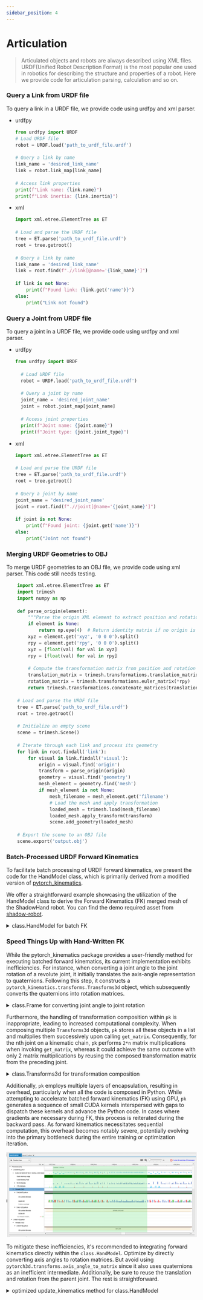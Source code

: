 ```yaml
---
sidebar_position: 4
---
```

# Articulation
> Articulated objects and robots are always described using XML files.  URDF(Unified Robot Description Format) is the most popular one used in robotics for describing the structure and properties of a robot. Here we provide code for articulation parsing, calculation and so on.

### Query a Link from URDF file
To query a link in a URDF file, we provide code using urdfpy and xml parser.
- urdfpy
    ```python
    from urdfpy import URDF
    # Load URDF file
    robot = URDF.load('path_to_urdf_file.urdf')

    # Query a link by name
    link_name = 'desired_link_name'
    link = robot.link_map[link_name]

    # Access link properties
    print(f"Link name: {link.name}")
    print(f"Link inertia: {link.inertia}")
    ```
- xml
    ```python
    import xml.etree.ElementTree as ET

    # Load and parse the URDF file
    tree = ET.parse('path_to_urdf_file.urdf')
    root = tree.getroot()

    # Query a link by name
    link_name = 'desired_link_name'
    link = root.find(f".//link[@name='{link_name}']")

    if link is not None:
        print(f"Found link: {link.get('name')}")
    else:
        print("Link not found")
    ```
### Query a Joint from URDF file
To query a joint in a URDF file, we provide code using urdfpy and xml parser.
- urdfpy
  ```python
  from urdfpy import URDF

    # Load URDF file
    robot = URDF.load('path_to_urdf_file.urdf')

    # Query a joint by name
    joint_name = 'desired_joint_name'
    joint = robot.joint_map[joint_name]

    # Access joint properties
    print(f"Joint name: {joint.name}")
    print(f"Joint type: {joint.joint_type}")
  ```
- xml
    ```python
    import xml.etree.ElementTree as ET

    # Load and parse the URDF file
    tree = ET.parse('path_to_urdf_file.urdf')
    root = tree.getroot()

    # Query a joint by name
    joint_name = 'desired_joint_name'
    joint = root.find(f".//joint[@name='{joint_name}']")

    if joint is not None:
        print(f"Found joint: {joint.get('name')}")
    else:
        print("Joint not found")
    ```

### Merging URDF Geometries to OBJ
To merge URDF geometries to an OBJ file, we provide code using xml parser. This code still needs testing.
```python
    import xml.etree.ElementTree as ET
    import trimesh
    import numpy as np

    def parse_origin(element):
        """Parse the origin XML element to extract position and rotation."""
        if element is None:
            return np.eye(4)  # Return identity matrix if no origin is specified
        xyz = element.get('xyz', '0 0 0').split()
        rpy = element.get('rpy', '0 0 0').split()
        xyz = [float(val) for val in xyz]
        rpy = [float(val) for val in rpy]

        # Compute the transformation matrix from position and rotation (roll, pitch, yaw)
        translation_matrix = trimesh.transformations.translation_matrix(xyz)
        rotation_matrix = trimesh.transformations.euler_matrix(*rpy)
        return trimesh.transformations.concatenate_matrices(translation_matrix, rotation_matrix)

    # Load and parse the URDF file
    tree = ET.parse('path_to_urdf_file.urdf')
    root = tree.getroot()

    # Initialize an empty scene
    scene = trimesh.Scene()

    # Iterate through each link and process its geometry
    for link in root.findall('link'):
        for visual in link.findall('visual'):
            origin = visual.find('origin')
            transform = parse_origin(origin)
            geometry = visual.find('geometry')
            mesh_element = geometry.find('mesh')
            if mesh_element is not None:
                mesh_filename = mesh_element.get('filename')
                # Load the mesh and apply transformation
                loaded_mesh = trimesh.load(mesh_filename)
                loaded_mesh.apply_transform(transform)
                scene.add_geometry(loaded_mesh)

    # Export the scene to an OBJ file
    scene.export('output.obj')
```

### Batch-Processed URDF Forward Kinematics

To facilitate batch processing of URDF forward kinematics, we present the code for the HandModel class, which is primarily derived from a modified version of [pytorch_kinematics](https://github.com/tengyu-liu/GenDexGrasp/tree/main/thirdparty/pytorch_kinematics).

We offer a straightforward example showcasing the utilization of the HandModel class to derive the Forward Kinematics (FK) merged mesh of the ShadowHand robot. You can find the demo required asset from [shadow-robot](https://github.com/shadow-robot/simox_ros/tree/master/sr_grasp_description).

<details> <summary>class.HandModel for batch FK</summary>

```python
import os
import torch
import numpy as np

import trimesh as tm
import trimesh.sample
import transforms3d
import pytorch_kinematics as pk
from pytorch_kinematics.urdf_parser_py.urdf import (URDF, Box, Cylinder, Mesh, Sphere)
import urdf_parser_py.urdf as URDF_PARSER


class HandModel:
    def __init__(self, robot_name, urdf_filename, mesh_path,
                 batch_size=1, 
                 device=torch.device('cuda' if torch.cuda.is_available() else 'cpu'),
                 mesh_nsp=128,
                 hand_scale=1.
                 ):
        self.device = device
        self.robot_name = robot_name
        self.batch_size = batch_size
        self.mesh_nsp = mesh_nsp
        # prepare model
        self.robot = pk.build_chain_from_urdf(open(urdf_filename).read()).to(dtype=torch.float, device=self.device)
        self.robot_full = URDF_PARSER.URDF.from_xml_file(urdf_filename)
        self.global_translation = None
        self.global_rotation = None
        # prepare surface point samples
        self.surface_points = {}
        self.surface_points_normal = {}
        visual = URDF.from_xml_string(open(urdf_filename).read())
        self.mesh_verts = {}
        self.mesh_faces = {}
        
        self.canon_verts = []
        self.canon_faces = []
        self.idx_vert_faces = []
        self.face_normals = []
            
        for i_link, link in enumerate(visual.links):
            print(f"Processing link #{i_link}: {link.name}")
            # load mesh
            if len(link.visuals) == 0:
                continue
            if type(link.visuals[0].geometry) == Mesh:
                # print(link.visuals[0])
                if robot_name == 'shadowhand':
                    filename = link.visuals[0].geometry.filename.split('/')[-1]
                else:
                    raise NotImplementedError
                mesh = tm.load(os.path.join(mesh_path, filename), force='mesh', process=False)
            elif type(link.visuals[0].geometry) == Cylinder:
                mesh = tm.primitives.Cylinder(
                    radius=link.visuals[0].geometry.radius, height=link.visuals[0].geometry.length)
            elif type(link.visuals[0].geometry) == Box:
                mesh = tm.primitives.Box(extents=link.visuals[0].geometry.size)
            elif type(link.visuals[0].geometry) == Sphere:
                mesh = tm.primitives.Sphere(
                    radius=link.visuals[0].geometry.radius)
            else:
                print(type(link.visuals[0].geometry))
                raise NotImplementedError
            try:
                scale = np.array(
                    link.visuals[0].geometry.scale).reshape([1, 3])
            except:
                scale = np.array([[1, 1, 1]])
            try:
                rotation = transforms3d.euler.euler2mat(*link.visuals[0].origin.rpy)
                translation = np.reshape(link.visuals[0].origin.xyz, [1, 3])
            except AttributeError:
                rotation = transforms3d.euler.euler2mat(0, 0, 0)
                translation = np.array([[0, 0, 0]])
                
            # Surface point
            # mesh.sample(int(mesh.area * 100000)) * scale
            if self.robot_name == 'shadowhand':
                pts, pts_face_index = trimesh.sample.sample_surface(mesh=mesh, count=self.mesh_nsp)
                pts_normal = np.array([mesh.face_normals[x] for x in pts_face_index], dtype=float)
            else:
                raise NotImplementedError
            pts *= scale

            if robot_name == 'shadowhand':
                pts = pts[:, [0, 2, 1]]
                pts_normal = pts_normal[:, [0, 2, 1]]
                pts[:, 1] *= -1
                pts_normal[:, 1] *= -1

            pts = np.matmul(rotation, pts.T).T + translation
            pts = np.concatenate([pts, np.ones([len(pts), 1])], axis=-1)
            pts_normal = np.concatenate([pts_normal, np.ones([len(pts_normal), 1])], axis=-1)
            self.surface_points[link.name] = torch.from_numpy(pts).to(
                device).float().unsqueeze(0).repeat(batch_size, 1, 1)
            self.surface_points_normal[link.name] = torch.from_numpy(pts_normal).to(
                device).float().unsqueeze(0).repeat(batch_size, 1, 1)

            # visualization mesh
            self.mesh_verts[link.name] = np.array(mesh.vertices) * scale
            if robot_name == 'shadowhand':
                self.mesh_verts[link.name] = self.mesh_verts[link.name][:, [0, 2, 1]]
                self.mesh_verts[link.name][:, 1] *= -1
            self.mesh_verts[link.name] = np.matmul(rotation, self.mesh_verts[link.name].T).T + translation
            self.mesh_faces[link.name] = np.array(mesh.faces)

        self.revolute_joints = []
        for i in range(len(self.robot_full.joints)):
            if self.robot_full.joints[i].joint_type == 'revolute':
                self.revolute_joints.append(self.robot_full.joints[i])
        self.revolute_joints_q_mid = []
        self.revolute_joints_q_var = []
        self.revolute_joints_q_upper = []
        self.revolute_joints_q_lower = []
        for i in range(len(self.robot.get_joint_parameter_names())):
            for j in range(len(self.revolute_joints)):
                if self.revolute_joints[j].name == self.robot.get_joint_parameter_names()[i]:
                    joint = self.revolute_joints[j]
            assert joint.name == self.robot.get_joint_parameter_names()[i]
            self.revolute_joints_q_mid.append(
                (joint.limit.lower + joint.limit.upper) / 2)
            self.revolute_joints_q_var.append(
                ((joint.limit.upper - joint.limit.lower) / 2) ** 2)
            self.revolute_joints_q_lower.append(joint.limit.lower)
            self.revolute_joints_q_upper.append(joint.limit.upper)

        self.revolute_joints_q_lower = torch.Tensor(self.revolute_joints_q_lower).repeat([self.batch_size, 1]).to(device)
        self.revolute_joints_q_upper = torch.Tensor(self.revolute_joints_q_upper).repeat([self.batch_size, 1]).to(device)

        self.current_status = None
        self.scale = hand_scale
    
    @staticmethod
    def _rotation_matrix_from_rpy(rpy_batch):
        # Convert batched rpy to rotation matrices using PyTorch
        roll, pitch, yaw = torch.unbind(rpy_batch, dim=-1)
        
        cos_r, sin_r = torch.cos(roll), torch.sin(roll)
        cos_p, sin_p = torch.cos(pitch), torch.sin(pitch)
        cos_y, sin_y = torch.cos(yaw), torch.sin(yaw)
        
        r11 = cos_y * cos_p
        r12 = cos_y * sin_p * sin_r - sin_y * cos_r
        r13 = cos_y * sin_p * cos_r + sin_y * sin_r
        
        r21 = sin_y * cos_p
        r22 = sin_y * sin_p * sin_r + cos_y * cos_r
        r23 = sin_y * sin_p * cos_r - cos_y * sin_r
        
        r31 = -sin_p
        r32 = cos_p * sin_r
        r33 = cos_p * cos_r
        
        rotation_matrix = torch.stack([r11, r12, r13, r21, r22, r23, r31, r32, r33], dim=-1)
        rotation_matrix = rotation_matrix.view(*rpy_batch.shape[:-1], 3, 3)
        
        return rotation_matrix

    def update_kinematics(self, q):
        self.global_translation = q[:, :3]
        self.global_rotation = self._rotation_matrix_from_rpy(q[:, 3:6])
        self.current_status = self.robot.forward_kinematics(q[:, 6:])

    def get_surface_points(self, q=None):
        if q is not None:
            self.update_kinematics(q)
        surface_points = []

        for link_name in self.surface_points:
        # for link_name in parts:
            # get transformation
            trans_matrix = self.current_status[link_name].get_matrix()
            surface_points.append(torch.matmul(trans_matrix, self.surface_points[link_name].transpose(1, 2)).transpose(1, 2)[..., :3])
        surface_points = torch.cat(surface_points, 1)
        surface_points = torch.matmul(self.global_rotation, surface_points.transpose(1, 2)).transpose(1, 2) + self.global_translation.unsqueeze(1)
        return surface_points * self.scale

    def get_surface_points_and_normals(self, q=None):
        if q is not None:
            self.update_kinematics(q=q)
        surface_points = []
        surface_normals = []

        for link_name in self.surface_points:
            # for link_name in parts:
            # get transformation
            trans_matrix = self.current_status[link_name].get_matrix()
            surface_points.append(torch.matmul(trans_matrix, self.surface_points[link_name].transpose(1, 2)).transpose(1, 2)[..., :3])
            surface_normals.append(torch.matmul(trans_matrix, self.surface_points_normal[link_name].transpose(1, 2)).transpose(1, 2)[..., :3])
        surface_points = torch.cat(surface_points, 1)
        surface_normals = torch.cat(surface_normals, 1)
        surface_points = torch.matmul(self.global_rotation, surface_points.transpose(1, 2)).transpose(1, 2) + self.global_translation.unsqueeze(1)
        surface_normals = torch.matmul(self.global_rotation, surface_normals.transpose(1, 2)).transpose(1, 2)

        return surface_points * self.scale, surface_normals

    def get_meshes_from_q(self, q=None, i=0):
        meshes = []
        if q is not None: self.update_kinematics(q)
        for idx, link_name in enumerate(self.mesh_verts):
            trans_matrix = self.current_status[link_name].get_matrix()
            trans_matrix = trans_matrix[min(len(trans_matrix) - 1, i)].detach().cpu().numpy()
            v = self.mesh_verts[link_name]
            transformed_v = np.concatenate([v, np.ones([len(v), 1])], axis=-1)
            transformed_v = np.matmul(trans_matrix, transformed_v.T).T[..., :3]
            transformed_v = np.matmul(self.global_rotation[i].detach().cpu().numpy(),
                                      transformed_v.T).T + np.expand_dims(
                self.global_translation[i].detach().cpu().numpy(), 0)
            transformed_v = transformed_v * self.scale
            f = self.mesh_faces[link_name]
            meshes.append(tm.Trimesh(vertices=transformed_v, faces=f))
        return meshes

if __name__ == '__main__':
    seed = 42
    np.random.seed(seed)

    batchsize = 4
    device = torch.device('cuda' if torch.cuda.is_available() else 'cpu')
    hand_model = HandModel(robot_name='shadowhand', 
                           urdf_filename='assets/sr_grasp_description/urdf/shadowhand.urdf', 
                           mesh_path='assets/sr_grasp_description/meshes',
                           batch_size=batchsize, device=device, hand_scale=1.0)
    print(len(hand_model.robot.get_joint_parameter_names()))

    joint_lower = np.array(hand_model.revolute_joints_q_lower.cpu().reshape(batchsize, -1))
    joint_upper = np.array(hand_model.revolute_joints_q_upper.cpu().reshape(batchsize, -1))
    joint_mid = (joint_lower + joint_upper) / 2
    joints_q = joint_mid
    q = torch.concatenate([torch.zeros([batchsize, 6], device=device), torch.from_numpy(joints_q).to(device)], dim=-1)
    # hand_model.get_surface_points(q)
    hand_model.get_surface_points(q)
    meshes = hand_model.get_meshes_from_q(q)
    meshes = tm.util.concatenate(meshes)
    meshes.show()

```

</details>

### Speed Things Up with Hand-Written FK

While the pytorch_kinematics package provides a user-friendly method for executing batched forward kinematics, its current implementation exhibits inefficiencies. For instance, when converting a joint angle to the joint rotation of a revolute joint, it initially translates the axis-angle representation to quaternions. Following this step, it constructs a `pytorch_kinematics.transforms.Transforms3d` object, which subsequently converts the quaternions into rotation matrices.

<details> <summary>class.Frame for converting joint angle to joint rotation</summary>

```python
    def get_transform(self, theta):
        dtype = self.joint.axis.dtype
        d = self.joint.axis.device
        if self.joint.joint_type == 'revolute':
            t = tf.Transform3d(rot=tf.axis_angle_to_quaternion(theta * self.joint.axis), dtype=dtype, device=d)  # this line converts theta to quaternions then to rotation matrix
        elif self.joint.joint_type == 'prismatic':
            t = tf.Transform3d(pos=theta * self.joint.axis, dtype=dtype, device=d)
        elif self.joint.joint_type == 'fixed':
            t = tf.Transform3d(default_batch_size=theta.shape[0], dtype=dtype, device=d)
        else:
            raise ValueError("Unsupported joint type %s." % self.joint.joint_type)
        return self.joint.offset.compose(t)
```

</details>

Furthermore, the handling of transformation composition within `pk` is inappropriate, leading to increased computational complexity. When composing multiple `Transforms3d` objects, `pk` stores all these objects in a list and multiplies them successively upon calling `get_matrix`. Consequently, for the nth joint on a kinematic chain, `pk` performs `2*n` matrix multiplications when invoking `get_matrix`, whereas it could achieve the same outcome with only 2 matrix multiplications by reusing the composed transformation matrix from the preceding joint.

<details> <summary>class.Transforms3d for transformation composition</summary>

```python
    def compose(self, *others):
        """
        Return a new Transform3d with the tranforms to compose stored as
        an internal list.

        Args:
            *others: Any number of Transform3d objects

        Returns:
            A new Transform3d with the stored transforms
        """
        out = Transform3d(device=self.device, dtype=self.dtype)
        out._matrix = self._matrix.clone()
        for other in others:
            if not isinstance(other, Transform3d):
                msg = "Only possible to compose Transform3d objects; got %s"
                raise ValueError(msg % type(other))
        out._transforms = self._transforms + list(others)
        return out
            return out

    def get_matrix(self):
        """
        Return a matrix which is the result of composing this transform
        with others stored in self.transforms. Where necessary transforms
        are broadcast against each other.
        For example, if self.transforms contains transforms t1, t2, and t3, and
        given a set of points x, the following should be true:

        .. code-block:: python

            y1 = t1.compose(t2, t3).transform(x)
            y2 = t3.transform(t2.transform(t1.transform(x)))
            y1.get_matrix() == y2.get_matrix()

        Returns:
            A transformation matrix representing the composed inputs.
        """
        composed_matrix = self._matrix.clone()
        if len(self._transforms) > 0:
            for other in self._transforms:
                other_matrix = other.get_matrix()
                composed_matrix = _broadcast_bmm(composed_matrix, other_matrix)
        return composed_matrix
```

</details>

Additionally, `pk` employs multiple layers of encapsulation, resulting in overhead, particularly when all the code is composed in Python. While attempting to accelerate batched forward kinematics (FK) using GPU, `pk` generates a sequence of small CUDA kernels interspersed with gaps to dispatch these kernels and advance the Python code. In cases where gradients are necessary during FK, this process is reiterated during the backward pass. As forward kinematics necessitates sequential computation, this overhead becomes notably severe, potentially evolving into the primary bottleneck during the entire training or optimization iteration.

![Nsight Systems Profile of a Single 22DoF FK Invocation of Pytorch Kinematics](imgs/pk_speed_profile.jpg)

To mitigate these inefficiencies, it's recommended to integrating forward kinematics directly within the `class.HandModel`. Optimize by directly converting axis angles to rotation matrices. But avoid using `pytorch3d.transforms.axis_angle_to_matrix` since it also uses quaternions as an inefficient intermediate. Additionally, be sure to reuse the translation and rotation from the parent joint. The rest is straightforward. 

<details> <summary>optimized update_kinematics method for class.HandModel</summary>

```python
    def update_kinematics(self, hand_pose):
        self.hand_pose = hand_pose
        if self.hand_pose.requires_grad:
            self.hand_pose.retain_grad()
        self.global_translation = self.hand_pose[:, 0:3]
        self.global_rotation = robust_compute_rotation_matrix_from_ortho6d(self.hand_pose[:, 3:9])
        batch_size = len(self.hand_pose)
        self.local_translations = {}
        self.local_rotations = {}
        self.local_translations[self.joints_parent[0]] = torch.zeros([batch_size, 3], dtype=torch.float, device=self.device)
        self.local_rotations[self.joints_parent[0]] = torch.eye(3, dtype=torch.float, device=self.device).expand(batch_size, 3, 3).contiguous()
        for joint_name, j in self.joint_order.items():
            i = self.joint_names.index(joint_name)
            child_name = self.joints_child[i]
            parent_name = self.joints_parent[i]
            # reuse parent joint's results
            translations = self.local_rotations[parent_name] @ self.joints_translation[i] + self.local_translations[parent_name]
            rotations = self.local_rotations[parent_name] @ self.joints_rotation[i]
            if self.joints_type[i] == 'revolute':
                thetas = self.hand_pose[:, 9 + j].view(batch_size, 1, 1)
                K = self.joints_axis_K[i]
                joint_rotations = torch.eye(3, dtype=torch.float, device=self.device) + torch.sin(thetas) * K + (1 - torch.cos(thetas)) * (K @ K)  # axis-angles to rotation matrices
                rotations = rotations @ joint_rotations
            self.local_translations[child_name] = translations
            self.local_rotations[child_name] = rotations
```

</details>
